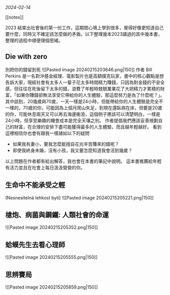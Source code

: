 *2024-02-14*

[[notes]]

2023 結束出社會後的第一份工作，這期間心境上學到很多，覺得好像更知道自己要什麼，同時又不確定該怎麼做的矛盾。以下整理幾本2023讀過的其中幾本書，整理的過程中順便理個思緒。
## Die with zero
別把你的錢留到死
![[Pasted image 20240215203646.png|150]]
作者 Bill Perkins 是一名對沖基金經理、電影製片也是高額撲克玩家，書中的核心觀點是想告訴大家，現經社會有太多人一輩子花太多時間精力賺錢，只因為對金錢的不安全感，但往往在死後留下太多的錢，浪費了年輕時兢兢業業花了大把精力才累積的財富，「如果你賺錢卻無法享受它帶給你的人生體驗，那這麼努力是為了什麼呢？」。
其中談到，20幾歲與70歲，一天一樣是24小時，但能帶給你的人生體驗是完全不一樣的，70歲的你，可能因為上個月爬山失足，到現在還臥病在床，但要是20歲的你，可能休息兩天又可以再去海邊衝浪，這個例子應該可以清楚明白，一樣是24小時，但享受樂趣的機會成本是完全天壤之別。
作者提倡我們應該妥善規劃自己的財富，在合理的安排下盡可能獲得最多的人生體驗，而且越年輕越好。
看到這裡相信你也會有跟我一樣諸如以下的疑問
- 如果我有妻小，要我怎麼能擅自花光辛苦賺來的錢呢？
- 即使我終身未婚，沒有小孩，我又要怎麼知道我會活到幾歲？

以上問題在作者都有給出解答，我也會在本書的筆記中說明。
這本書推薦給年輕有活力並且在社會上每日汲汲營營的你。

## 生命中不能承受之輕
(Nesnesitelná lehkost bytí)
![[Pasted image 20240215205221.png|150]]

## 槍炮、病菌與鋼鐵: 人類社會的命運
![[Pasted image 20240215205352.png|150]]

## 蛤蟆先生去看心理師
![[Pasted image 20240215205555.png|150]]

## 思辨賽局
![[Pasted image 20240215205859.png|150]]